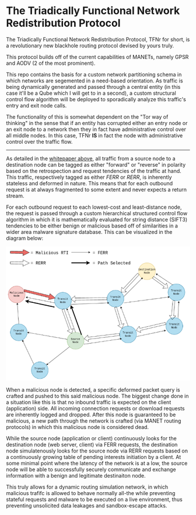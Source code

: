 # The Triadically Functional Network Redistribution Protocol

The Triadically Functional Network Redistribution Protocol, TFNr for short, is a revolutionary new blackhole routing protocol devised by yours truly.

This protocol builds off of the current capabilities of MANETs, namely GPSR and AODV (2 of the most prominent). 

This repo contains the basis for a custom network partitioning schema in which networks are segemented in a need-based orientation. As traffic is being dynamically generated and passed through a central entity (in this case it'll be a Qube which I will get to in a second), a custom structural control flow algorithm will be deployed to sporadically analyze this traffic's entry and exit node calls.

The functionality of this is somewhat dependent on the "Tor way of thinking" in the sense that if an entity has corrupted either an entry node or an exit node to a network then they in fact have administrative control over all middle nodes. In this case, TFNr **IS** in fact the node with administrative control over the traffic flow.



----------------

As detailed in the [whitepaper above](./writeup.pdf), all traffic from a source node to a destination node can be tagged as either "forward" or "reverse" in polarity based on the retrospection and request tendencies of the traffic at hand. This traffic, respectively tagged as either *FERR* or *RERR*, is inherently stateless and deformed in nature. This means that for each outbound request is at always fragmented to some extent and never expects a return stream.

For each outbound request to each lowest-cost and least-distance node, the request is passed through a custom hierarchical structured control flow algorithm in which it is mathematically evaluated for string distance (SIFT3) tendencies to be either benign or malicious based off of similarities in a wider area malware signature database. This can be visualized in the diagram below:

![Diagram](./img/diagram.png)

When a malicious node is detected, a specific deformed packet query is crafted and pushed to this said malicious node. The biggest change done in a situation like this is that no inbound traffic is expected on the client (application) side. All incoming connection requests or download requests are inherently logged and dropped. After this node is guaranteed to be malicious, a new path through the network is crafted (via MANET routing protocols) in which this malicious node is considered dead. 

While the source node (application or client) continuously looks for the destination node (web server, client) via FERR requests, the destination node simulatenously looks for the source node via RERR requests based on a continuously growing table of pending interests initiation by a client. At some minimal point where the latency of the network is at a low, the source node will be able to successfully securely communicate and exchange information with a benign and legitimate destinaiton node.

This truly allows for a dynamic routing simulation network, in which malicious trafifc is allowed to behave normally all-the while preventing stateful requests and malware to be executed on a live environment, thus preventing unsolicited data leakages and sandbox-escape attacks.
